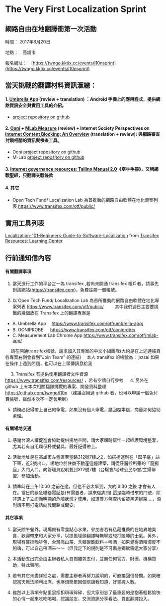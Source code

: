 # The Very First Localization Sprint
## 網路自由在地翻譯衝第一次活動　

時間： 2017年8月20日

地點：　高雄市

報名網址：　[https://twngo.kktix.cc/events/l10nsprint](https://twngo.kktix.cc/events/l10nsprint)

## 當天挑戰的翻譯材料資訊滙總：

#### 1. [Umbrella App](https://secfirst.org/) (review + translation) ：Android 手機上的應用程式，提供網路資訊安全與實用工具的介紹。
- [project repository on github](https://github.com/securityfirst/Umbrella_content)

#### 2. [Ooni](https://ooni.torproject.org/) + [MLab Measure](https://www.measurementlab.net/) (review) + Internet Society Perspectives on [Internet Content Blocking: An Overview](https://www.internetsociety.org/doc/internet-content-blocking) (translation + review): 與網路審查封鎖相關的資訊與檢查工具。
- Ooni [project repository on github](https://github.com/TheTorProject/ooni-probe)
- M-Lab [project repository on github](https://github.com/m-lab)

#### 3. [Internet governance resources: Tallinn Manual 2.0](https://hackmd.io/KwDgxgTAjCUGYFoAmAGCAjBAWFBDAbAuklAMwK4oDs6pwpcuEAnMEA==#)《塔林手冊》，又稱網戰聖經，只翻譯交戰條款

#### 4. 其它
- Open Tech Fund/ Localization Lab 為首推動的網路自由軟體在地化專案列表 https://www.transifex.com/otf/public/
　　

## 實用工具列表

[Localization-101-Beginners-Guide-to-Software-Localization](Localization-101-Beginners-Guide-to-Software-Localization.pdf) from [Transifex Resources: 
Learning Center](https://www.transifex.com/resources/)


## 行前通知信內容

#### 有關翻譯事項

1. 當天進行工作的平台之一為  transifex ,若尚未開通 transifex 帳戶者，請事先到該網站(https://transifex.com)，免費註冊一個帳號。

2. 以 Open Tech Fund/ Localization Lab 為首所推動的網路自由軟體在地化專案列表
     https://www.transifex.com/otf/public/
　　
其中我們週日主要要挑戰的幾個放在 Transifex 上的翻譯專案是

- A. Umbrella App　 https://www.transifex.com/otf/umbrella-app/
- B. OONIPROBE 　 https://www.transifex.com/otf/ooniprobe/
- C. Measurement Lab Chrome App https://www.transifex.com/otf/mlab-app/

　 
請在開通transifex帳號，請求加入其專案的中文小組團隊(大約是在上述連結頁各專案右側會看到"Join Team" 的連結)　
本人  transifex 的帳號為： jxtsai  如果在操作上遇到問題，也可以在上頭傳訊息給我

　
3. Transifex 有提供使用翻譯者文件資源 https://www.transifex.com/resources/ ，若有空請自行參考
　
4. 另外在 github 上有本次相關翻譯挑戰的專案、開發資料整理　https://github.com/twngo/l10n
    （建議沒用過 github 者，也可以申請一個免付費帳號，雖然本次不一定會用到）

5. 請務必記得帶上自己的筆電，如果沒有個人筆電，請回覆本信，商量如何協助處理。

#### 有關場地交通

1. 感謝台灣人權促進會協助提供場地空間，請大家屆時幫忙一起維護環境整潔，尤其若有自用環保杯或餐具，最好記得帶上。

2.  活動地址是在高雄市左營區至聖路312號7樓之2，如搭捷運則在「凹子底」站下車，近3號出口。場地位於住商不動産這幢建築，請從牙醫診所旁的「龍揚庭」大門入口，向管理員說明要到312號7樓（台權會/地球公民學堂/主婦聯盟）參加活動。

3. 請準時在上午10:00 之前在達，但也不必太早到，大約 9:30 之後 才會有人在。當日的緊急聯絡電話是(有需要者，請來信詢問) 這是臨時借來的門號，除非遇上了立即而明顯的危險狀況才使用，如遭警方盤查拘留被黑道綁架....，否則請不用打電話向我問路或問安。

#### 其它事項

1. 當天除午餐外，現場備有零食點心水果，參加者若有私藏推薦的在地異地美食，歡迎帶來和大家分享，以提振埋頭翻譯時無聊或想打瞌睡的士氣。另外，現場有耳掛咖啡包、台灣高山茶、含糖碳酸飲料＋啤酒，如果覺得酒精濃度不夠嗨，可以自己帶酒來～～（但我定下的規則是不可傷身獨飲需邀大家分享）　

2. 本活動支出完全由主辦者私人自掏腰包支付，並無任何官方、財團、機構贊助，特此聲明。

3. 若有其它未盡詳細之處，需要主辦者再努力說明的，可直接回信發問。如果確認當天無法順利出席，也麻煩簡單回個信讓我知道，好掌握人數。　

4. 雖然以上事項有點里里扣扣瑣瑣碎碎，但大家別忘了最重要的是抱著輕鬆愉快的心情一起來吃吃喝喝、認識朋友、交流資訊分享看法、貢獻翻譯投入。　
